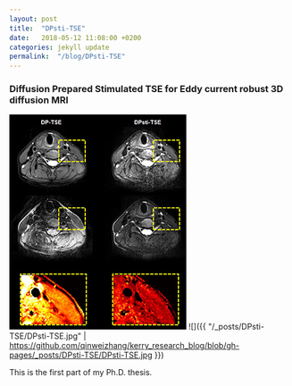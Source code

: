 ```yaml
---
layout: post
title:  "DPsti-TSE"
date:   2018-05-12 11:08:00 +0200
categories: jekyll update
permalink:  "/blog/DPsti-TSE"
---
```


### Diffusion Prepared Stimulated TSE for Eddy current robust 3D diffusion MRI

![alt text](DPsti-TSE.jpg "Logo Title Text 1")
![]({{ "/_posts/DPsti-TSE/DPsti-TSE.jpg" | https://github.com/qinweizhang/kerry_research_blog/blob/gh-pages/_posts/DPsti-TSE/DPsti-TSE.jpg }})

This is the first part of my Ph.D. thesis.
